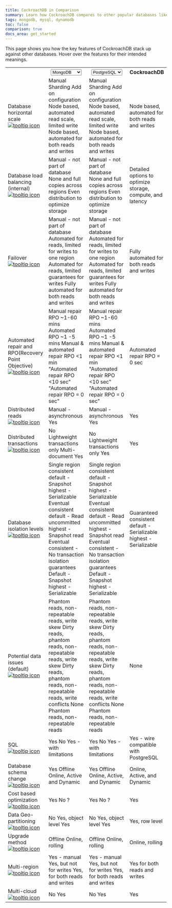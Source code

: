 ```yaml
---
title: CockroachDB in Comparison
summary: Learn how CockroachDB compares to other popular databases like PostgreSQL, Cassandra, MongoDB, Google Cloud Spanner, and more.
tags: mongodb, mysql, dynamodb
toc: false
comparison: true
docs_area: get_started
---
```


This page shows you how the key features of CockroachDB stack up against other databases. Hover over the features for their intended meanings.

<table class="comparison-chart">
  <tr>
    <th></th>
    <th>
      <select data-column="one">
        <option value="MySQL">MySQL</option>
        <option value="PostgreSQL">PostgreSQL</option>
        <option value="Oracle">Oracle</option>
        <option value="AWS Aurora">AWS Aurora</option>
        <option value="Cassandra">Cassandra</option>
        <option value="MongoDB" selected>MongoDB</option>
        <option value="Spanner">Spanner</option>
        <option value="Yugabyte">Yugabyte</option>
      </select>
    </th>
    <th class="comparison-chart__column-two">
      <select data-column="two">
        <option value="MySQL">MySQL</option>
        <option value="PostgreSQL" selected>PostgreSQL</option>
        <option value="Oracle">Oracle</option>
        <option value="AWS Aurora">AWS Aurora</option>
        <option value="Cassandra">Cassandra</option>
        <option value="MongoDB">MongoDB</option>
        <option value="Spanner">Spanner</option>
        <option value="Yugabyte">Yugabyte</option>
      </select>
    </th>
    <th>CockroachDB</th>
  </tr>

  <tr>
    <td class="comparison-chart__feature">
      Database horizontal scale
      <a href="#" data-toggle="tooltip" title="Increase capacity of the database by adding more instances/nodes">
        <img src="{{ 'images/v19.2/icon_info.svg' | relative_url }}" alt="tooltip icon">
      </a>
    </td>
    <td class="comparison-chart__column-one">
      <span class="support" data-dbs='["MySQL", "PostgreSQL"]'>Manual Sharding</span>
      <span class="support" data-dbs='["Oracle"]'>Add on configuration</span>
      <span class="support" data-dbs='["AWS Aurora", "MongoDB", "Spanner"]'>Node based, automated read scale, limited write</span>
      <span class="support" data-dbs='["Cassandra", "Yugabyte"]'>Node based, automated for both reads and writes</span>
    </td>
    <td class="comparison-chart__column-two">
      <span class="support" data-dbs='["MySQL", "PostgreSQL"]'>Manual Sharding</span>
      <span class="support" data-dbs='["Oracle"]'>Add on configuration</span>
      <span class="support" data-dbs='["AWS Aurora", "MongoDB", "Spanner"]'>Node based, automated read scale, limited write</span>
      <span class="support" data-dbs='["Cassandra", "Yugabyte"]'>Node based, automated for both reads and writes</span>
    </td>
    <td>Node based, automated for both reads and writes</a></td>
  </tr>

  <tr>
    <td class="comparison-chart__feature">
      Database load balancing (internal)
      <a href="#" data-toggle="tooltip" title="Locate data across multiple instances/nodes based on optimization criteria for balancing load">
        <img src="{{ 'images/v19.2/icon_info.svg' | relative_url }}" alt="tooltip icon">
      </a>
    </td>
    <td class="comparison-chart__column-one">
      <span class="support" data-dbs='["MySQL", "PostgreSQL", "Oracle"]'>Manual - not part of database</span>
      <span class="support" data-dbs='["AWS Aurora"]'>None and full copies across regions</span>
      <span class="support" data-dbs='["Cassandra", "MongoDB", "Spanner", "Yugabyte"]'>Even distribution to optimize storage</span>
    </td>
    <td class="comparison-chart__column-two">
          <span class="support" data-dbs='["MySQL", "PostgreSQL", "Oracle"]'>Manual - not part of database</span>
      <span class="support" data-dbs='["AWS Aurora"]'>None and full copies across regions</span>
      <span class="support" data-dbs='["Cassandra", "MongoDB", "Spanner", "Yugabyte"]'>Even distribution to optimize storage</span>
    </td>
    <td>Detailed options to optimize storage, compute, and latency</td>
  </tr>

  <tr>
    <td class="comparison-chart__feature">
      Failover
      <a href="#" data-toggle="tooltip" title="Provide access to backup data upon failure">
        <img src="{{ 'images/v19.2/icon_info.svg' | relative_url }}" alt="tooltip icon">
      </a>
    </td>
    <td class="comparison-chart__column-one">
      <span class="support" data-dbs='["MySQL", "PostgreSQL", "Oracle"]'>Manual - not part of database</span>
      <span class="support" data-dbs='["AWS Aurora"]'>Automated for reads, limited for writes to one region</span>
      <span class="support" data-dbs='["MongoDB", "Cassandra"]'>Automated for reads, limited guarantees for writes</span>
      <span class="support" data-dbs='["Spanner", "Yugabyte"]'>Fully automated for both reads and writes</span>
    </td>
    <td class="comparison-chart__column-two">
          <span class="support" data-dbs='["MySQL", "PostgreSQL", "Oracle"]'>Manual - not part of database</span>
      <span class="support" data-dbs='["AWS Aurora"]'>Automated for reads, limited for writes to one region</span>
      <span class="support" data-dbs='["MongoDB", "Cassandra"]'>Automated for reads, limited guarantees for writes</span>
      <span class="support" data-dbs='["Spanner", "Yugabyte"]'>Fully automated for both reads and writes</span>
    </td>
    <td>Fully automated for both reads and writes</td>
  </tr>

  <tr>
    <td class="comparison-chart__feature">
      Automated repair and RPO(Recovery Point Objective)
      <a href="#" data-toggle="tooltip" title="Repair the database after failure and the time it takes for the db to come back online">
        <img src="{{ 'images/v19.2/icon_info.svg' | relative_url }}" alt="tooltip icon">
      </a>
    </td>
    <td class="comparison-chart__column-one">
      <span class="support" data-dbs='["MySQL", "PostgreSQL", "Oracle"]'>Manual repair RPO ~1-60 mins</span>
      <span class="support" data-dbs='["AWS Aurora"]'>Automated RPO ~1 -5 mins</span>
      <span class="support" data-dbs='["MongoDB", "Cassandra]'>Manual & automated repair RPO &lt;1 min</span>
      <span class="support" data-dbs='["Spanner"]'>"Automated repair RPO &lt;10 sec"</span>
      <span class="support" data-dbs='["Yugabyte"]'>"Automated repair RPO = 0 sec"</span>
    </td>
    <td class="comparison-chart__column-two">
          <span class="support" data-dbs='["MySQL", "PostgreSQL", "Oracle"]'>Manual repair RPO ~1-60 mins</span>
      <span class="support" data-dbs='["AWS Aurora"]'>Automated RPO ~1 -5 mins</span>
      <span class="support" data-dbs='["MongoDB", "Cassandra]'>Manual & automated repair RPO &lt;1 min</span>
      <span class="support" data-dbs='["Spanner"]'>"Automated repair RPO &lt;10 sec"</span>
      <span class="support" data-dbs='["Yugabyte"]'>"Automated repair RPO = 0 sec"</span>
    </td>
    <td>Automated repair RPO = 0 sec</td>
  </tr>

  <tr>
    <td class="comparison-chart__feature">
      Distributed reads
      <a href="#" data-toggle="tooltip" title="Reliably read data in any instance/node of the database">
        <img src="{{ 'images/v19.2/icon_info.svg' | relative_url }}" alt="tooltip icon">
      </a>
    </td>
    <td class="comparison-chart__column-one">
      <span class="support" data-dbs='["MySQL", "PostgreSQL", "Oracle"]'>Manual - asynchronous</span>
      <span class="support" data-dbs='["AWS Aurora", "MongoDB", "Cassandra", "Spanner", "Yugabyte"]'>Yes</span>
    </td>
    <td class="comparison-chart__column-two">
          <span class="support" data-dbs='["MySQL", "PostgreSQL", "Oracle"]'>Manual - asynchronous</span>
      <span class="support" data-dbs='["AWS Aurora", "MongoDB", "Cassandra", "Spanner", "Yugabyte"]'>Yes</span>
    </td>
    <td>Yes</td>
  </tr>

  <tr>
    <td class="comparison-chart__feature">
      Distributed transactions
      <a href="#" data-toggle="tooltip" title="Allow for acid writes across multiple instances/nodes">
        <img src="{{ 'images/v19.2/icon_info.svg' | relative_url }}" alt="tooltip icon">
      </a>
    </td>
    <td class="comparison-chart__column-one">
      <span class="support " data-dbs='["MySQL", "PostgreSQL", "Oracle", "AWS Aurora"]'>No</span>
      <span class="support " data-dbs='["Cassandra"]'>Lightweight transactions only</span>
      <span class="support " data-dbs='["MongoDB"]'>Multi-document</span>
      <span class="support " data-dbs='["Spanner", "Yugabyte"]'>Yes</span>
    </td>
    <td class="comparison-chart__column-two">
          <span class="support " data-dbs='["MySQL", "PostgreSQL", "Oracle", "AWS Aurora"]'>No</span>
      <span class="support " data-dbs='["MongoDB", "Cassandra"]'>Lightweight transactions only</span>
      <span class="support " data-dbs='["Spanner", "Yugabyte"]'>Yes</span>
    </td>
    <td>Yes</td>
  </tr>

  <tr>
    <td class="comparison-chart__feature">
      Database isolation levels
      <a href="#" data-toggle="tooltip" title="Transaction isolation levels allowed for writes in the database">
        <img src="{{ 'images/v19.2/icon_info.svg' | relative_url }}" alt="tooltip icon">
      </a>
    </td>
    <td class="comparison-chart__column-one">
      <span class="support " data-dbs='["MySQL", "PostgreSQL", "Oracle", "AWS Aurora"]'>Single region consistent default - Snapshot highest - Serializable</span>
      <span class="support " data-dbs='["MongoDB"]'>Eventual consistent default - Read uncommitted highest - Snapshot read</span>
      <span class="support " data-dbs='["Cassandra"]'>Eventual consistent - No transaction isolation guarantees</span>
      <span class="support " data-dbs='["Spanner", "Yugabyte"]'>Default - Snapshot highest - Serializable</span>
    </td>
    <td class="comparison-chart__column-two">
      <span class="support " data-dbs='["MySQL", "PostgreSQL", "Oracle", "AWS Aurora"]'>Single region consistent default - Snapshot highest - Serializable</span>
      <span class="support " data-dbs='["MongoDB"]'>Eventual consistent default - Read uncommitted highest - Snapshot read</span>
      <span class="support " data-dbs='["Cassandra"]'>Eventual consistent - No transaction isolation guarantees</span>
      <span class="support " data-dbs='["Spanner", "Yugabyte"]'>Default - Snapshot highest - Serializable</span>
    </td>
    <td>Guaranteed consistent default - Serializable highest - Serializable</td>
  </tr>

  <tr>
    <td class="comparison-chart__feature">
      Potential data issues (default)
      <a href="#" data-toggle="tooltip" title="Possible data inconsistency issues at default isolation level">
        <img src="{{ 'images/v19.2/icon_info.svg' | relative_url }}" alt="tooltip icon">
      </a>
    </td>
    <td class="comparison-chart__column-one">
      <span class="support " data-dbs='["MySQL", "PostgreSQL", "Oracle", "AWS Aurora"]'>Phantom reads, non-repeatable reads, write skew</span>
      <span class="support " data-dbs='["MongoDB"]'>Dirty reads, phantom reads, non-repeatable reads, write skew</span>
      <span class="support " data-dbs='["Cassandra"]'>Dirty reads, phantom reads, non-repeatable reads, write conflicts</span>
      <span class="support " data-dbs='["Spanner"]'>None</span>
      <span class="support " data-dbs='["Yugabyte"]'>Phantom reads, non-repeatable reads</span>
    </td>
    <td class="comparison-chart__column-two">
      <span class="support " data-dbs='["MySQL", "PostgreSQL", "Oracle", "AWS Aurora"]'>Phantom reads, non-repeatable reads, write skew</span>
      <span class="support " data-dbs='["MongoDB"]'>Dirty reads, phantom reads, non-repeatable reads, write skew</span>
      <span class="support " data-dbs='["Cassandra"]'>Dirty reads, phantom reads, non-repeatable reads, write conflicts</span>
      <span class="support " data-dbs='["Spanner"]'>None</span>
      <span class="support " data-dbs='["Yugabyte"]'>Phantom reads, non-repeatable reads</span>
    </td>
    <td>None</td>
  </tr>

  <tr>
    <td class="comparison-chart__feature">
      SQL
      <a href="#" data-toggle="tooltip" title="Compliance with standard SQL">
        <img src="{{ 'images/v19.2/icon_info.svg' | relative_url }}" alt="tooltip icon">
      </a>
    </td>
    <td class="comparison-chart__column-one">
      <span class="support " data-dbs='["MySQL", "PostgreSQL", "Oracle", "AWS Aurora", "Yugabyte"]'>Yes</span>
      <span class="support " data-dbs='["MongoDB", "Cassandra"]'>No</span>
      <span class="support " data-dbs='["Spanner"]'>Yes - with limitations</span>
    </td>
    <td class="comparison-chart__column-two">
      <span class="support " data-dbs='["MySQL", "PostgreSQL", "Oracle", "AWS Aurora", "Yugabyte"]'>Yes</span>
      <span class="support " data-dbs='["MongoDB", "Cassandra"]'>No</span>
      <span class="support " data-dbs='["Spanner"]'>Yes - with limitations</span>
    </td>
    <td>Yes - wire compatible with PostgreSQL</td>
  </tr>

  <tr>
    <td class="comparison-chart__feature">
      Database schema change
      <a href="#" data-toggle="tooltip" title="Modify database schema across all tables">
        <img src="{{ 'images/v19.2/icon_info.svg' | relative_url }}" alt="tooltip icon">
      </a>
    </td>
    <td class="comparison-chart__column-one">
      <span class="support " data-dbs='["MySQL", "PostgreSQL", "Oracle"]'>Yes</span>
      <span class="support " data-dbs='["AWS Aurora","MongoDB", "Cassandra"]'>Offline</span>
      <span class="support " data-dbs='["Spanner", "Yugabyte"]'>Online, Active and Dynamic</span>
    </td>
    <td class="comparison-chart__column-two">
      <span class="support " data-dbs='["MySQL", "PostgreSQL", "Oracle"]'>Yes</span>
      <span class="support " data-dbs='["AWS Aurora","MongoDB", "Cassandra"]'>Offline</span>
      <span class="support " data-dbs='["Spanner", "Yugabyte"]'>Online, Active, and Dynamic</span>
    </td>
    <td>Online, Active, and Dynamic</td>
  </tr>

  <tr>
    <td class="comparison-chart__feature">
      Cost based optimization
      <a href="#" data-toggle="tooltip" title="Optimize execution of queries based on transaction analytics">
        <img src="{{ 'images/v19.2/icon_info.svg' | relative_url }}" alt="tooltip icon">
      </a>
    </td>
    <td class="comparison-chart__column-one">
      <span class="support " data-dbs='["MySQL", "PostgreSQL", "Oracle", "Yugabyte"]'>Yes</span>
      <span class="support " data-dbs='["AWS Aurora","MongoDB", "Cassandra"]'>No</span>
      <span class="support " data-dbs='["Spanner"]'>?</span>
    </td>
    <td class="comparison-chart__column-two">
          <span class="support " data-dbs='["MySQL", "PostgreSQL", "Oracle", "Yugabyte"]'>Yes</span>
      <span class="support " data-dbs='["AWS Aurora","MongoDB", "Cassandra"]'>No</span>
      <span class="support " data-dbs='["Spanner"]'>?</span>
    </td>
    <td>Yes</td>
  </tr>

  <tr>
    <td class="comparison-chart__feature">
      Data Geo-partitioning
      <a href="#" data-toggle="tooltip" title="Tie data to an instance/node to comply with regulations or optimize access latency">
        <img src="{{ 'images/v19.2/icon_info.svg' | relative_url }}" alt="tooltip icon">
      </a>
    </td>
    <td class="comparison-chart__column-one">
      <span class="support " data-dbs='["MySQL", "PostgreSQL", "Oracle","AWS Aurora"]'>No</span>
      <span class="support " data-dbs='[ "Cassandra"]'>Yes, object level</span>
      <span class="support " data-dbs='["MongoDB", "Spanner", "Yugabyte"]'>Yes</span>
    </td>
    <td class="comparison-chart__column-two">
          <span class="support " data-dbs='["MySQL", "PostgreSQL", "Oracle","AWS Aurora","MongoDB"]'>No</span>
      <span class="support " data-dbs='[ "Cassandra"]'>Yes, object level</span>
      <span class="support " data-dbs='["Spanner", "Yugabyte"]'>Yes</span>
    </td>
    <td>Yes, row level</td>
  </tr>

  <tr>
    <td class="comparison-chart__feature">
      Upgrade method
      <a href="#" data-toggle="tooltip" title="Upgrade the database software">
        <img src="{{ 'images/v19.2/icon_info.svg' | relative_url }}" alt="tooltip icon">
      </a>
    </td>
    <td class="comparison-chart__column-one">
      <span class="support " data-dbs='["MySQL", "PostgreSQL", "Oracle","AWS Aurora"]'>Offline</span>
      <span class="support " data-dbs='[ "MongoDB", "Cassandra","Spanner","Yugabyte"]'>Online, rolling</span>
    </td>
    <td class="comparison-chart__column-two">
      <span class="support " data-dbs='["MySQL", "PostgreSQL", "Oracle","AWS Aurora"]'>Offline</span>
      <span class="support " data-dbs='[ "MongoDB", "Cassandra","Spanner","Yugabyte"]'>Online, rolling</span>
    </td>
    <td>Online, rolling</td>
  </tr>

  <tr>
    <td class="comparison-chart__feature">
      Multi-region
      <a href="#" data-toggle="tooltip" title="Deploy a single database across multiple regions">
        <img src="{{ 'images/v19.2/icon_info.svg' | relative_url }}" alt="tooltip icon">
      </a>
    </td>
    <td class="comparison-chart__column-one">
      <span class="support " data-dbs='["MySQL", "PostgreSQL", "Oracle"]'>Yes - manual</span>
      <span class="support " data-dbs='[ "AWS Aurora", "MongoDB", "Spanner"]'>Yes, but not for writes</span>
      <span class="support " data-dbs='[ "Cassandra", "Yugabyte"]'>Yes, for both reads and writes</span>
    </td>
    <td class="comparison-chart__column-two">
      <span class="support " data-dbs='["MySQL", "PostgreSQL", "Oracle"]'>Yes - manual</span>
      <span class="support " data-dbs='[ "AWS Aurora", "MongoDB", "Spanner"]'>Yes, but not for writes</span>
      <span class="support " data-dbs='[ "Cassandra", "Yugabyte"]'>Yes, for both reads and writes</span>
    </td>
    <td>Yes for both reads and writes</td>
  </tr>

  <tr>
    <td class="comparison-chart__feature">
      Multi-cloud
      <a href="#" data-toggle="tooltip" title="Deploy a single database across multiple cloud providers or on-prem">
        <img src="{{ 'images/v19.2/icon_info.svg' | relative_url }}" alt="tooltip icon">
      </a>
    </td>
    <td class="comparison-chart__column-one">
      <span class="support " data-dbs='["MySQL", "PostgreSQL", "Oracle","AWS Aurora", "Spanner"]'>No</span>
      <span class="support " data-dbs='["Cassandra", "MongoDB", "Yugabyte"]'>Yes</span>
    </td>
    <td class="comparison-chart__column-two">
      <span class="support " data-dbs='["MySQL", "PostgreSQL", "Oracle","AWS Aurora", "MongoDB", "Spanner"]'>No</span>
      <span class="support " data-dbs='["Cassandra", "Yugabyte"]'>Yes</span>
    </td>
    <td>Yes</td>
  </tr>

</table>

<div style="display:none;" class="footnote">* In DynamoDB, distributed transactions and ACID semantics across all data in the database, not just per row, requires an additional <a href="https://aws.amazon.com/blogs/aws/dynamodb-transaction-library/">transaction library</a>.</div>
